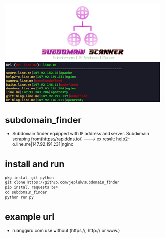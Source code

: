 ![logo](https://github.com/jepluk/subdomain_finder/blob/6c806868794e84d7fe7edc70feb639680e0b05ae/IMG/20231014_092047.png)
![img](https://github.com/jepluk/subdomain_finder/blob/829346cbbeb0391640fef366841451aaba8f11dd/IMG/IMG_20231009_225711.JPG)
# subdomain_finder
- Subdomain finder equipped with IP address and server. Subdomain scraping from(https://rapiddns.io/) ---> ex result: help2-o.line.me|147.92.191.231|nginx

# install and run
```
pkg install git python
git clone https://github.com/jepluk/subdomain_finder
pip install requests bs4
cd subdomain_finder
python run.py
```

# example url
- ruangguru.com use without (https://, http:// or www.)
